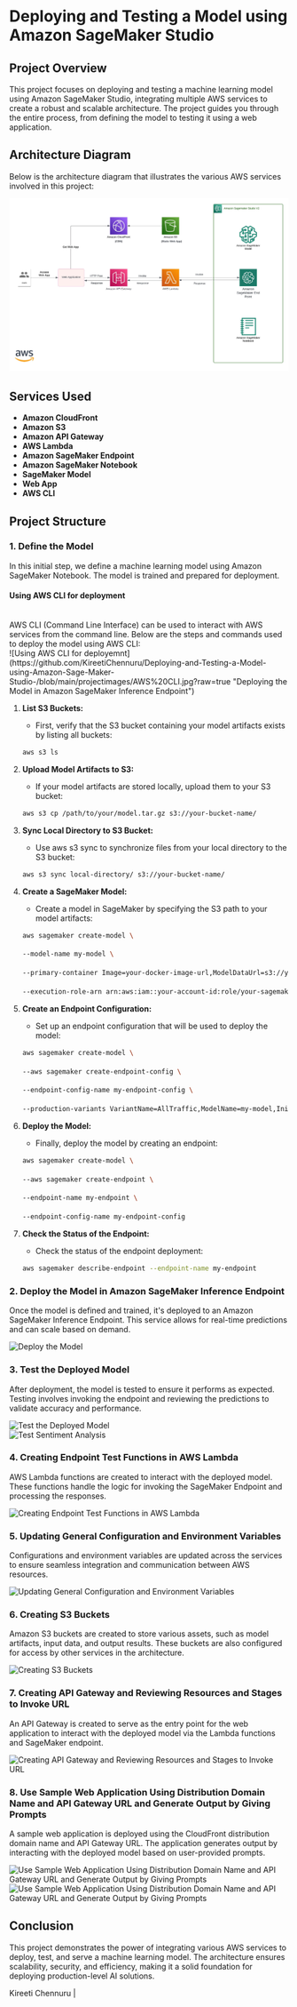 # Deploying and Testing a Model using Amazon SageMaker Studio

## Project Overview

This project focuses on deploying and testing a machine learning model using Amazon SageMaker Studio, integrating multiple AWS services to create a robust and scalable architecture. The project guides you through the entire process, from defining the model to testing it using a web application.

## Architecture Diagram

Below is the architecture diagram that illustrates the various AWS services involved in this project:

![Cloud Architecture](https://github.com/KireetiChennuru/Deploying-and-Testing-a-Model-using-Amazon-Sage-Maker-Studio-/blob/main/projectimages/Cloud%20Architecture.jpeg?raw=true)

## Services Used

- **Amazon CloudFront**
- **Amazon S3**
- **Amazon API Gateway**
- **AWS Lambda**
- **Amazon SageMaker Endpoint**
- **Amazon SageMaker Notebook**
- **SageMaker Model**
- **Web App**
- **AWS CLI**

## Project Structure

### 1. Define the Model

In this initial step, we define a machine learning model using Amazon SageMaker Notebook. The model is trained and prepared for deployment.

#### **Using AWS CLI for deployment**
<br>
AWS CLI (Command Line Interface) can be used to interact with AWS services from the command line. Below are the steps and commands used to deploy the model using AWS CLI:
<br>
![Using AWS CLI for deployemnt](https://github.com/KireetiChennuru/Deploying-and-Testing-a-Model-using-Amazon-Sage-Maker-Studio-/blob/main/projectimages/AWS%20CLI.jpg?raw=true "Deploying the Model in Amazon SageMaker Inference Endpoint")


1. **List S3 Buckets:**
   - First, verify that the S3 bucket containing your model artifacts exists by listing all buckets:
   ```bash
   aws s3 ls
2. **Upload Model Artifacts to S3:**
   - If your model artifacts are stored locally, upload them to your S3 bucket:
   ```bash
   aws s3 cp /path/to/your/model.tar.gz s3://your-bucket-name/

3. **Sync Local Directory to S3 Bucket:**
   - Use aws s3 sync to synchronize files from your local directory to the S3 bucket:
   ```bash
   aws s3 sync local-directory/ s3://your-bucket-name/
   
4. **Create a SageMaker Model:**
   - Create a model in SageMaker by specifying the S3 path to your model artifacts:
    ```bash  
   aws sagemaker create-model \
    
   --model-name my-model \
     
   --primary-container Image=your-docker-image-url,ModelDataUrl=s3://your-bucket-name/model.tar.gz \
     
   --execution-role-arn arn:aws:iam::your-account-id:role/your-sagemaker-role

6. **Create an Endpoint Configuration:**
   - Set up an endpoint configuration that will be used to deploy the model:
   ```bash  
   aws sagemaker create-model \
    
   --aws sagemaker create-endpoint-config \
     
   --endpoint-config-name my-endpoint-config \
     
   --production-variants VariantName=AllTraffic,ModelName=my-model,InitialInstanceCount=1,InstanceType=ml.m4.xlarge


6. **Deploy the Model:**
   - Finally, deploy the model by creating an endpoint:
     
   ```bash  
   aws sagemaker create-model \
    
   --aws sagemaker create-endpoint \
     
   --endpoint-name my-endpoint \
     
   --endpoint-config-name my-endpoint-config


7. **Check the Status of the Endpoint:**
   - Check the status of the endpoint deployment:
     
   ```bash  
   aws sagemaker describe-endpoint --endpoint-name my-endpoint


### 2. Deploy the Model in Amazon SageMaker Inference Endpoint

Once the model is defined and trained, it's deployed to an Amazon SageMaker Inference Endpoint. This service allows for real-time predictions and can scale based on demand.

![Deploy the Model](https://raw.githubusercontent.com/KireetiChennuru/Deploying-and-Testing-a-Model-using-Amazon-Sage-Maker-Studio-/main/projectimages/Deploy%20the%20model%20in%20Amazon%20SageMaker%20Inference%20Endpoint.jpg "Deploying the Model in Amazon SageMaker Inference Endpoint")

### 3. Test the Deployed Model

After deployment, the model is tested to ensure it performs as expected. Testing involves invoking the endpoint and reviewing the predictions to validate accuracy and performance.

![Test the Deployed Model](https://github.com/KireetiChennuru/Deploying-and-Testing-a-Model-using-Amazon-Sage-Maker-Studio-/blob/main/projectimages/Test%20Code%20Generation%20and%20Sentence%20Completion.jpg?raw=true "Deploying the Model in Amazon SageMaker Inference Endpoint")
<br>
![Test Sentiment Analysis](https://github.com/KireetiChennuru/Deploying-and-Testing-a-Model-using-Amazon-Sage-Maker-Studio-/blob/main/projectimages/Test%20Sentiment%20Analysis.jpg?raw=true "Deploying the Model in Amazon SageMaker Inference Endpoint")

### 4. Creating Endpoint Test Functions in AWS Lambda

AWS Lambda functions are created to interact with the deployed model. These functions handle the logic for invoking the SageMaker Endpoint and processing the responses.

![Creating Endpoint Test Functions in AWS Lambda](https://github.com/KireetiChennuru/Deploying-and-Testing-a-Model-using-Amazon-Sage-Maker-Studio-/blob/main/projectimages/Lambda%20-%20End_Point_TestFunction.jpg?raw=true "Deploying the Model in Amazon SageMaker Inference Endpoint")

### 5. Updating General Configuration and Environment Variables

Configurations and environment variables are updated across the services to ensure seamless integration and communication between AWS resources.

![Updating General Configuration and Environment Variables](https://github.com/KireetiChennuru/Deploying-and-Testing-a-Model-using-Amazon-Sage-Maker-Studio-/blob/main/projectimages/Updated%20Configuration%20and%20Environment%20variables.jpg?raw=true "Deploying the Model in Amazon SageMaker Inference Endpoint")

### 6. Creating S3 Buckets

Amazon S3 buckets are created to store various assets, such as model artifacts, input data, and output results. These buckets are also configured for access by other services in the architecture.

![Creating S3 Buckets](https://github.com/KireetiChennuru/Deploying-and-Testing-a-Model-using-Amazon-Sage-Maker-Studio-/blob/main/projectimages/S3-Bucket.jpg?raw=true "Deploying the Model in Amazon SageMaker Inference Endpoint")


### 7. Creating API Gateway and Reviewing Resources and Stages to Invoke URL

An API Gateway is created to serve as the entry point for the web application to interact with the deployed model via the Lambda functions and SageMaker endpoint.

![Creating API Gateway and Reviewing Resources and Stages to Invoke URL](https://github.com/KireetiChennuru/Deploying-and-Testing-a-Model-using-Amazon-Sage-Maker-Studio-/blob/main/projectimages/API%20Gateway%20-%20POST%20-%20Method%20Execution.jpg?raw=true "Deploying the Model in Amazon SageMaker Inference Endpoint")
<br>

### 8. Use Sample Web Application Using Distribution Domain Name and API Gateway URL and Generate Output by Giving Prompts

A sample web application is deployed using the CloudFront distribution domain name and API Gateway URL. The application generates output by interacting with the deployed model based on user-provided prompts.

![Use Sample Web Application Using Distribution Domain Name and API Gateway URL and Generate Output by Giving Prompts](https://github.com/KireetiChennuru/Deploying-and-Testing-a-Model-using-Amazon-Sage-Maker-Studio-/blob/main/projectimages/AI%20Generated%20Output.jpg?raw=true "Deploying the Model in Amazon SageMaker Inference Endpoint")
<br>
![Use Sample Web Application Using Distribution Domain Name and API Gateway URL and Generate Output by Giving Prompts](https://github.com/KireetiChennuru/Deploying-and-Testing-a-Model-using-Amazon-Sage-Maker-Studio-/blob/main/projectimages/AI%20model%20output%20using%202nd%20Sagemaker%20Endpoint%20.jpg?raw=true "Deploying the Model in Amazon SageMaker Inference Endpoint")


## Conclusion

This project demonstrates the power of integrating various AWS services to deploy, test, and serve a machine learning model. The architecture ensures scalability, security, and efficiency, making it a solid foundation for deploying production-level AI solutions.



Kireeti Chennuru | 
